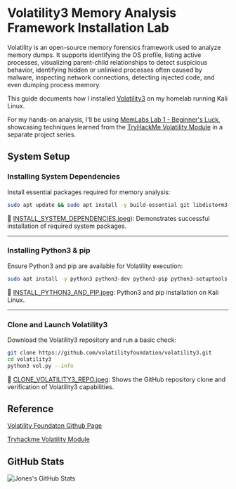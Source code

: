 #  Volatility3 Memory Analysis Framework Installation Lab

Volatility is an open-source memory forensics framework used to analyze memory dumps. It supports identifying the OS profile, listing active processes, visualizing parent-child relationships to detect suspicious behavior, identifying hidden or unlinked processes often caused by malware, inspecting network connections, detecting injected code, and even dumping process memory.

This guide documents how I installed [Volatility3](https://github.com/volatilityfoundation/volatility3) on my homelab running Kali Linux.

For my hands-on analysis, I'll be using [MemLabs Lab 1 - Beginner's Luck](https://github.com/stuxnet999/MemLabs/tree/master/Lab%201), showcasing techniques learned from the [TryHackMe Volatility Module](https://tryhackme.com/room/volatility) in a separate project series.

## System Setup

### Installing System Dependencies

Install essential packages required for memory analysis:

```bash
sudo apt update && sudo apt install -y build-essential git libdistorm3-dev yara libraw1394-11 libcapstone-dev capstone-tool tzdata
```

📸 [INSTALL_SYSTEM_DEPENDENCIES.jpeg](https://github.com/Jones-Waka/Volatility/blob/screenshots/INSTALL%20SYSTEM%20DEPENDENCIES.JPG)): Demonstrates successful installation of required system packages.

---

###  Installing Python3 & pip

Ensure Python3 and pip are available for Volatility execution:

```bash
sudo apt install -y python3 python3-dev python3-pip python3-setuptools python3-wheel
```

📸 [INSTALL_PYTHON3_AND_PIP.jpeg](https://github.com/Jones-Waka/Volatility/blob/screenshots/INSTALL%20PYTHON3%20%26%20PIP.JPG): Python3 and pip installation on Kali Linux.

---

###  Clone and Launch Volatility3

Download the Volatility3 repository and run a basic check:

```bash
git clone https://github.com/volatilityfoundation/volatility3.git
cd volatility3
python3 vol.py --info
```

📸 [CLONE_VOLATILITY3_REPO.jpeg](https://github.com/Jones-Waka/Volatility/blob/screenshots/CLONE%20AND%20INSTALL%20VOLATILITY%203.JPG): Shows the GitHub repository clone and verification of Volatility3 capabilities.

##  Reference

[Volatility Foundaton Github Page](https://github.com/volatilityfoundation/volatility/wiki/installation)

[Tryhackme Volatility Module](https://tryhackme.com/room/volatility)

##  GitHub Stats  

![Jones's GitHub Stats](https://github-readme-stats.vercel.app/api?username=Jones-Waka&show_icons=true&theme=radical) 
